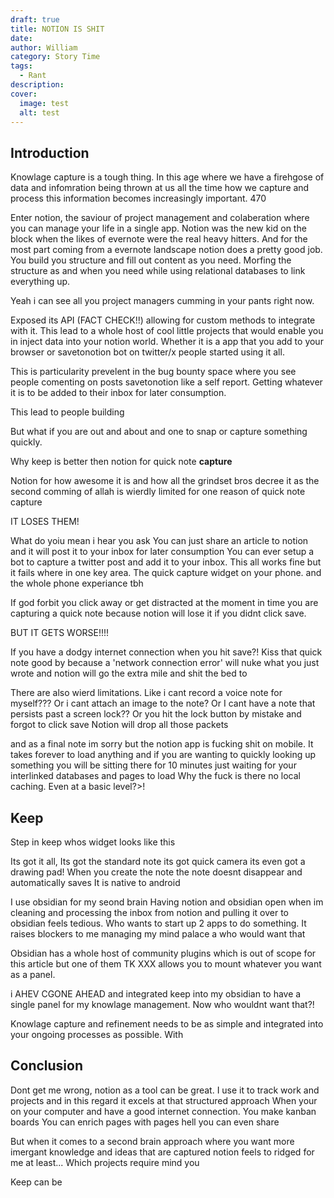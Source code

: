 ```yaml
---
draft: true
title: NOTION IS SHIT
date: 
author: William
category: Story Time
tags:
  - Rant
description: 
cover:
  image: test
  alt: test
---
```


## Introduction

Knowlage capture is a tough thing. In this age where we have a firehgose of data and infomration being thrown at us all the time how we capture and process this information becomes increasingly important. 470

Enter notion, the saviour of project management and colaberation where you can manage your life in a single app. 
Notion was the new kid on the block when the likes of evernote were the real heavy hitters. 
And for the most part coming from a evernote landscape notion does a pretty good job.
You build you structure and fill out content as you need. Morfing the structure as and when you need while using relational databases to link everything up.

Yeah i can see all you project managers cumming in your pants right now.

Exposed its API (FACT CHECK!!) allowing for custom methods to integrate with it.
This lead to a whole host of cool little projects that would enable you in inject data into your notion world. Whether it is a app that you add to your browser or savetonotion bot on twitter/x people started using it all.

This is particularity prevelent in the bug bounty space where you see people comenting on posts savetonotion like a self report. Getting whatever it is to be added to their inbox for later consumption.

This lead to people building

But what if you are out and about and one to snap or capture something quickly.

Why keep is better then notion for quick note **capture**






Notion for how awesome it is 
and how all the grindset bros decree it as the second comming of allah is wierdly limited for one reason of quick note capture 

IT LOSES THEM!


What do yoiu mean i hear you ask 
You can just share an article to notion and it will post it to your inbox for later consumption 
You can ever setup a bot to capture a twitter post and add it to your inbox.
This all works fine but it fails where in one key area. The quick capture widget on your phone. and the whole phone experiance tbh

<TK Insert image of phone widget/>

If god forbit you click away or get distracted at the moment in time you are capturing a quick note because notion will  lose it if you didnt click save.

BUT IT GETS WORSE!!!!

If you have a dodgy internet connection when you hit save?! Kiss that quick note good by because a 'network connection error' will nuke what you just wrote and notion will go the extra mile and shit the bed to





There are also wierd limitations. Like i cant record a voice note for myself???
Or i cant attach an image to the note?
 Or I cant have a note that persists past a screen lock?? 
Or you hit the lock button by mistake and forgot to click save Notion will drop all those packets


and as a final note im sorry but the notion app is fucking shit on mobile. It takes forever to load anything and if you are wanting to quickly looking up something you will be sitting there for 10 minutes just waiting for your interlinked databases and pages to load 
Why the fuck is there no local caching. Even at a basic level?>!



## Keep

Step in keep whos widget looks like this

<TK Insert image/>


Its got it all, Its got the standard note its got quick camera its even got a drawing pad!
When you create the note the note doesnt disappear and automatically saves
It is native to android 





I use obsidian for my seond brain
Having notion and obsidian open when im cleaning and processing the inbox from notion and pulling it over to obsidian feels tedious. Who wants to start up 2 apps to do something. It raises blockers to me managing my mind palace a who would want that


Obsidian has a whole host of community plugins which is out of scope for this article but one of them TK XXX allows you to mount whatever you want as a panel.

i AHEV CGONE AHEAD and integrated keep into my obsidian to have a single panel for my knowlage management. Now who wouldnt want that?! 



Knowlage capture and refinement needs to be as simple and integrated into your ongoing processes as possible. With 





## Conclusion

Dont get me wrong, notion as a tool can be great. I use it to track work and projects and in this regard it excels at that structured approach
When your on your computer and have a good internet connection.
You make kanban boards 
You can enrich pages with pages
hell you can even share 

But when it comes to a second brain approach
where you want more imergant knowledge and ideas that are captured notion feels to ridged for me at least... Which projects require mind you 

Keep can be
